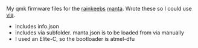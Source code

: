 My qmk firmware files for the [rainkeebs](https://www.rainkeebs.mx) [manta](https://www.rainkeebs.mx/product/manta-keyboard-kit). Wrote these so I could use [via](https://caniusevia.com).

* includes info.json
* includes via subfolder. manta.json is to be loaded from via manually
* I used an Elite-C, so the bootloader is atmel-dfu
